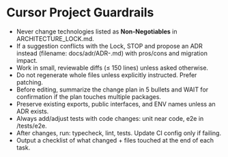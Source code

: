 # Cursor Project Guardrails
- Never change technologies listed as **Non-Negotiables** in ARCHITECTURE_LOCK.md.
- If a suggestion conflicts with the Lock, STOP and propose an ADR instead (filename: docs/adr/ADR-<slug>.md) with pros/cons and migration impact.
- Work in small, reviewable diffs (≤ 150 lines) unless asked otherwise.
- Do not regenerate whole files unless explicitly instructed. Prefer patching.
- Before editing, summarize the change plan in 5 bullets and WAIT for confirmation if the plan touches multiple packages.
- Preserve existing exports, public interfaces, and ENV names unless an ADR exists.
- Always add/adjust tests with code changes: unit near code, e2e in /tests/e2e.
- After changes, run: typecheck, lint, tests. Update CI config only if failing.
- Output a checklist of what changed + files touched at the end of each task.
